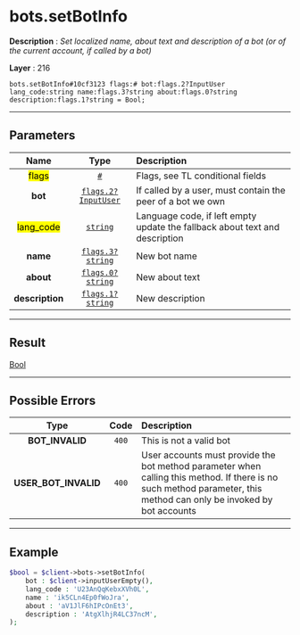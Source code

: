 # bots.setBotInfo

**Description** : *Set localized name, about text and description of a bot \(or of the current account, if called by a bot\)*

**Layer** : 216

```tl
bots.setBotInfo#10cf3123 flags:# bot:flags.2?InputUser lang_code:string name:flags.3?string about:flags.0?string description:flags.1?string = Bool;
```

---

## Parameters

| Name | Type | Description |
| :---: | :---: | :--- |
| <mark>flags</mark> | [`#`](type/#) | Flags, see TL conditional fields |
| **bot** | [`flags.2?InputUser`](type/InputUser) | If called by a user, must contain the peer of a bot we own |
| <mark>lang_code</mark> | [`string`](type/string) | Language code, if left empty update the fallback about text and description |
| **name** | [`flags.3?string`](type/string) | New bot name |
| **about** | [`flags.0?string`](type/string) | New about text |
| **description** | [`flags.1?string`](type/string) | New description |

---

## Result

[Bool](type/Bool)

---

## Possible Errors

| Type | Code | Description |
| :---: | :---: | :--- |
| **BOT_INVALID** | `400` | This is not a valid bot |
| **USER_BOT_INVALID** | `400` | User accounts must provide the bot method parameter when calling this method. If there is no such method parameter, this method can only be invoked by bot accounts |

---

## Example

```php
$bool = $client->bots->setBotInfo(
	bot : $client->inputUserEmpty(),
	lang_code : 'U23AnQqKebxXVh0L',
	name : 'ik5CLn4Ep0fWoJra',
	about : 'aV1JlF6hIPcOnEt3',
	description : 'AtgXlhjR4LC37ncM',
);
```